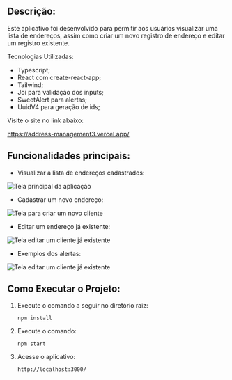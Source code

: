## Descrição:

Este aplicativo foi desenvolvido para permitir aos usuários visualizar uma lista de endereços, assim como criar um novo registro de endereço e editar um registro existente.

Tecnologias Utilizadas:
- Typescript;
- React com create-react-app;
- Tailwind;
- Joi para validação dos inputs;
- SweetAlert para alertas;
- UuidV4 para geração de ids;

Visite o site no link abaixo:

https://address-management3.vercel.app/


## Funcionalidades principais:

- Visualizar a lista de endereços cadastrados:

<img src="./frontend/src/images/home-page.png" alt="Tela principal da aplicação">

- Cadastrar um novo endereço:

<img src="./frontend/src/images/create-user.png" alt="Tela para criar um novo cliente">

- Editar um endereço já existente:

<img src="./frontend/src/images/edit-user.png" alt="Tela editar um cliente já existente">

- Exemplos dos alertas:

<img src="./frontend/src/images/edit-user.png" alt="Tela editar um cliente já existente">


## Como Executar o Projeto:
  
  1. Execute o comando a seguir no diretório raiz:
       
         npm install

  2. Execute o comando:

         npm start

  3. Acesse o aplicativo:

         http://localhost:3000/